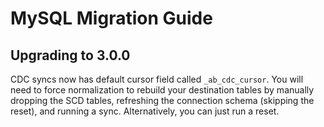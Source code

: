 # MySQL Migration Guide

## Upgrading to 3.0.0

CDC syncs now has default cursor field called `_ab_cdc_cursor`. You will need to force normalization
to rebuild your destination tables by manually dropping the SCD tables, refreshing the connection
schema (skipping the reset), and running a sync. Alternatively, you can just run a reset.
